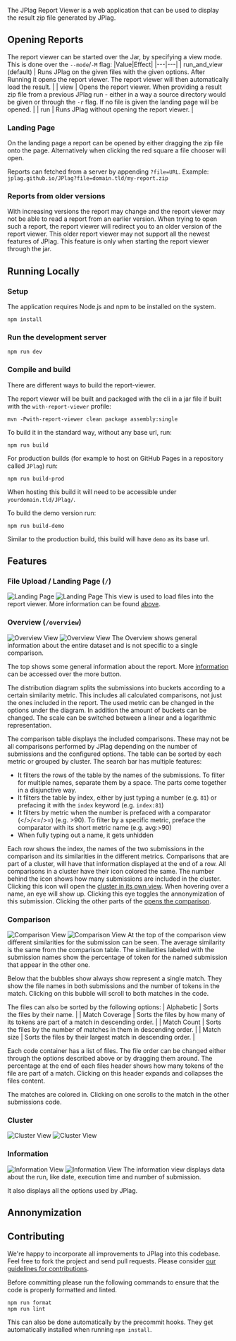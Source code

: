 The JPlag Report Viewer is a web application that can be used to display the result zip file generated by JPlag. 

## Opening Reports
The report viewer can be started over the Jar, by specifying a view mode. This is done over the `--mode`/`-M` flag:
|Value|Effect|
|---|---|
| run_and_view (default) | Runs JPlag on the given files with the given options. After Running it opens the report viewer. The report viewer will then automatically load the result. |
| view | Opens the report viewer. When providing a result zip file from a previous JPlag run - either in a way a source directory would be given or through the `-r` flag. If no file is given the landing page will be opened. |
| run | Runs JPlag without opening the report viewer. |

### Landing Page
On the landing page a report can be opened by either dragging the zip file onto the page. Alternatively when clicking the red square a file chooser will open.

Reports can fetched from a server by appending `?file=URL`. 
Example: `jplag.github.io/JPlag?file=domain.tld/my-report.zip` 

### Reports from older versions
With increasing versions the report may change and the report viewer may not be able to read a report from an earlier version. 
When trying to open such a report, the report viewer will redirect you to an older version of the report viewer.
This older report viewer may not support all the newest features of JPlag.
This feature is only when starting the report viewer through the jar.

## Running Locally

### Setup
The application requires Node.js and npm to be installed on the system.
```
npm install
```

### Run the development server
```
npm run dev
```

### Compile and build
There are different ways to build the report-viewer.

The report viewer will be built and packaged with the cli in a jar file if built with the `with-report-viewer` profile:
```
mvn -Pwith-report-viewer clean package assembly:single
```

To build it in the standard way, without any base url, run:
```
npm run build
```

For production builds (for example to host on GitHub Pages in a repository called `JPlag`) run:
```
npm run build-prod
```
When hosting this build it will need to be accessible under `yourdomain.tld/JPlag/`.


To build the demo version run:
```
npm run build-demo
```
Similar to the production build, this build will have `demo` as its base url.

## Features

### File Upload / Landing Page (`/`)
![Landing Page](./images/7_landing_dark.png#gh-dark-mode-only)
![Landing Page](./images/7_landing_light.png#gh-light-mode-only)
This view is used to load files into the report viewer. More information can be found [above](###landing-page).

### Overview (`/overview`)
![Overview View](./images/7_overview_dark.png#gh-dark-mode-only)
![Overview View](./images/7_overview_light.png#gh-light-mode-only)
The Overview shows general information about the entire dataset and is not specific to a single comparison.

The top shows some general information about the report. More [information](###information) can be accessed over the more button.

The distribution diagram splits the submissions into buckets according to a certain similarity metric. This includes all calculated comparisons, not just the ones included in the report.
The used metric can be changed in the options under the diagram. In addition the amount of buckets can be changed. The scale can be switched between a linear and a logarithmic representation.

The comparison table displays the included comparisons. These may not be all comparisons performed by JPlag depending on the number of submissions and the configured options. The table can be sorted by each metric or grouped by cluster. 
The search bar has multiple features:
- It filters the rows of the table by the names of the submissions. To filter for multiple names, separate them by a space. The parts come together in a disjunctive way.
- It filters the table by index, either by just typing a number (e.g. `81`) or prefacing it with the `index` keyword (e.g. `index:81`)
- It filters by metric when the number is prefaced with a comparator (</>/<=/>=) (e.g. >90). To filter by a specific metric, preface the comparator with its short metric name (e.g. avg:>90)
- When fully typing out a name, it gets unhidden

Each row shows the index, the names of the two submissions in the comparison and its similarities in the different metrics. Comparisons that are part of a cluster, will have that information displayed at the end of a row. All comparisons in a cluster have their icon colored the same. The number behind the icon shows how many submissions are included in the cluster. Clicking this icon will open the [cluster in its own view](###cluster).
When hovering over a name, an eye will show up. Clicking this eye toggles the annonymization of this submission.
Clicking the other parts of the [opens the comparison](###comparison).

### Comparison
![Comparison View](./images/7_comparison_dark.png#gh-dark-mode-only)
![Comparison View](./images/7_comparison_light.png#gh-light-mode-only)
At the top of the comparison view different similarities for the submission can be seen. The average similarity is the same from the comparison table. The similarities labeled with the submission names show the percentage of token for the named submission that appear in the other one.

Below that the bubbles show always show represent a single match. They show the file names in both submissions and the number of tokens in the match. Clicking on this bubble will scroll to both matches in the code.

The files can also be sorted by the following options:
| Alphabetic | Sorts the files by their name. |
| Match Coverage | Sorts the files by how many of its tokens are part of a match in descending order. |
| Match Count | Sorts the files by the number of matches in them in descending order. |
| Match size | Sorts the files by their largest match in descending order. |

Each code container has a list of files. The file order can be changed either through the options described above or by dragging them around.
The percentage at the end of each files header shows how many tokens of the file are part of a match.
Clicking on this header expands and collapses the files content.

The matches are colored in. Clicking on one scrolls to the match in the other submissions code.

### Cluster
![Cluster View](./images/7_cluster_dark.png#gh-dark-mode-only)
![Cluster View](./images/7_cluster_light.png#gh-light-mode-only)

### Information
![Information View](./images/7_information_dark.png#gh-dark-mode-only)
![Information View](./images/7_information_light.png#gh-light-mode-only)
The information view displays data about the run, like date, execution time and number of submission.

It also displays all the options used by JPlag.

## Annonymization

## Contributing

We're happy to incorporate all improvements to JPlag into this codebase. Feel free to fork the project and send pull requests. Please consider [our guidelines for contributions](https://github.com/jplag/JPlag/wiki/3.-Contributing-to-JPlag).

Before committing please run the following commands to ensure that the code is properly formatted and linted.
```
npm run format
npm run lint
```
This can also be done automatically by the precommit hooks. They get automatically installed when running `npm install`.
